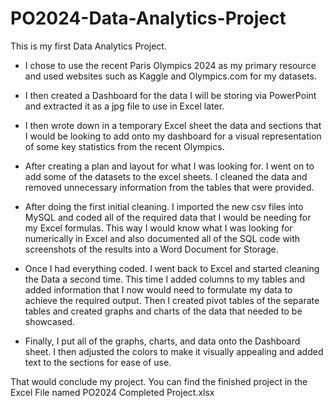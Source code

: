 # PO2024-Data-Analytics-Project
This is my first Data Analytics Project.

- I chose to use the recent Paris Olympics 2024 as my primary resource and used websites such as Kaggle and Olympics.com for my datasets.

- I then created a Dashboard for the data I will be storing via PowerPoint and extracted it as a jpg file to use in Excel later.

- I then wrote down in a temporary Excel sheet the data and sections that I would be looking to add onto my dashboard for a visual representation of some
  key statistics from the recent Olympics.

- After creating a plan and layout for what I was looking for. I went on to add some of the datasets to the excel sheets. I cleaned the data and removed unnecessary
  information from the tables that were provided. 

- After doing the first initial cleaning. I imported the new csv files into MySQL and coded all of the required data that I would be needing for my Excel formulas. 
  This way I would know what I was looking for numerically in Excel and also documented all of the SQL code with screenshots of the results into a Word Document for Storage.

- Once I had everything coded. I went back to Excel and started cleaning the Data a second time. This time I added columns to my tables and added information that I now would
  need to formulate my data to achieve the required output. Then I created pivot tables of the separate tables and created graphs and charts of the data that needed to be showcased.

- Finally, I put all of the graphs, charts, and data onto the Dashboard sheet. 
  I then adjusted the colors to make it visually appealing and added text to the sections for ease of use.

That would conclude my project. You can find the finished project in the Excel File named PO2024 Completed Project.xlsx
